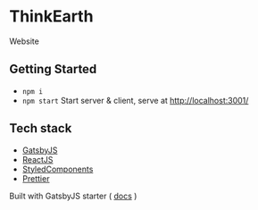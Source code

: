 # ThinkEarth

Website

## Getting Started

- `npm i`
- `npm start` Start server & client, serve at [http://localhost:3001/](http://localhost:3001/)

## Tech stack

- [GatsbyJS](https://www.gatsbyjs.org/)
- [ReactJS](https://reactjs.org/)
- [StyledComponents](https://www.styled-components.com/)
- [Prettier](https://prettier.io/)

Built with GatsbyJS starter ( [docs](./docs/gatsby-docs.md) )
